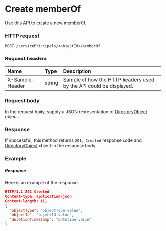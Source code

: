 # Create memberOf

Use this API to create a new memberOf.
### HTTP request
```http
POST /servicePrincipals/<objectId>/memberOf

```
### Request headers
| Name       | Type | Description|
|:---------------|:--------|:----------|
| X-Sample-Header  | string  | Sample of how the HTTP headers used by the API could be displayed.|

### Request body
In the request body, supply a JSON representation of [DirectoryObject](../resources/directoryobject.md) object.


### Response
If successful, this method returns `201, Created` response code and [DirectoryObject](../resources/directoryobject.md) object in the response body.

### Example
##### Response
Here is an example of the response.
```json
HTTP/1.1 201 Created
Content-type: application/json
Content-length: 111
{
  "objectType": "objectType-value",
  "objectId": "objectId-value",
  "deletionTimestamp": "datetime-value"
}
```

<!-- uuid: 8e14375e-ca24-4506-979a-5a278e97fa48
2015-10-09 17:14:37 UTC -->